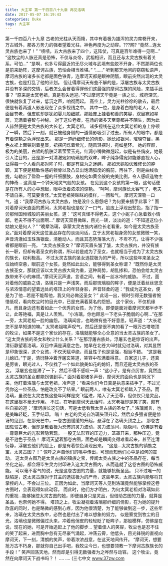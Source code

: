 ```yaml
---
title: 大主宰 第一千四百八十九章 再见洛璃
date: 2017-05-07 16:19:43
categories: Duke
tags: 大主宰
---
```


第一千四百八十九章
古老的光柱从天而降，其中有着极为雄浑的灵力席卷开来，万古城外，那各方势力的强者望着光柱，神色再度为之动容。???网?
“竟然...连太灵古族也来了！”
“啧啧，五大古族来了四个，这阵仗，可真是百年难得一见啊...”
“这牧尘的人脉还真是恐怖，不仅与炎帝，武祖相识，而且还与太灵古族有着关系，可怕...”
“是啊，也多亏得最近的无尽火域与武境有些脱不开身，不然那两位也是前来助阵，这摩诃古族，恐怕会相当难堪。”
“......”
听到那天地间的窃窃私语声，摩诃古族的诸多长老都是面色铁青，连摩诃天都是眼神阴翳，眼前突然出现的太灵古族，也是打乱了他的计划。
但让得摩诃天有些不解的是，浮屠古族与太灵古族并没有多深的交情，后者怎么会冒着得罪他们这最强的摩诃古族的风险，来插手此事？
“原来是太冥老祖，真是有失远迎。”不过摩诃天毕竟是一族之长，城府深沉，很快就恢复了过来，低沉之声，响彻而起。
高空上，灵力光柱徐徐的散去，最后便是有着两道人影出现在了众多视线之中。
其中一位，是身着白袍的老人，老人面目苍老，但皮肤却是犹如婴儿般细腻，那脸庞上挂着和善的笑容，双目宛如星辰，充满着睿智与神秘。
对于这位老者，在场的诸多天至尊都并不陌生，因为此人赫然便是太灵古族的大长老，太冥老祖。
诸多视线在这位太冥老祖的身上停顿了一瞬，然后下一刻，就已被他身侧的一道倩影吸引了过去，所有人的眼中，都是有着惊艳之色浮现出来。
那是一道纤细修长的倩影，她长如银河，璀璨夺目，黑色衣裙上面铭刻着星辰，裙摆闪烁着紫光，随风轻摆时，宛如星环。
她的容颜，极为的美丽，白皙的肌肤泛着莹莹玉光，红润小嘴微微翘起，似是有些俏皮，她最引人注目的，还是那一对清澈宛如琉璃般的双眸，眸子纯净得宛如能够直视人心，让得每一个人看向那对眸子时，都是有些为之迷醉。
那如天鹅般优雅修长的脖颈，其下便是精致性感的锁骨以及凸显出饱满弧度的胸前，再往下，则是曲线收拢，勾勒出了盈盈一握的纤细腰肢，身材宛如黄金般的完美比例，令人感叹造物主的神奇...
这真是一个钟天地灵气般的女孩。
在见到这个女孩的第一眼，这句话便是在所有人的心中想起，眼中泛着浓浓的惊艳。
“呵呵，摩诃族长太客气了，老夫不请自来，可莫要责怪。”太冥老祖笑眯眯的模样，一团和气。
摩诃天深吸一口气，道：“我摩诃古族与太灵古族，怕是没什么恩怨吧？为何要来插手此事？”
面对着摩诃天直面的质问，太冥老祖也是叹了一口气，脸庞上浮现出愁色，指了指一旁那倾国倾城般的美丽女孩，道：“这可真怪不得老夫，这个小妮子心急着救小情郎，老夫不得不出面啊...”
摩诃天双目微眯，目光一转，淡淡的道：“不知道这位小姑娘又是何人？”
“晚辈洛璃，承蒙太灵古族内诸位长老看重，如今是太灵古族圣女。”面对着摩诃天这位圣品存在的淡淡问话，立于太冥老祖身旁的女孩微微一笑，声音清澈如玉珠落银盘，清脆动人，而且其态势落落大方，不卑不亢，让得不少强者都是眼前一亮。
“太灵古族圣女？”摩诃天眉头皱了皱，太灵古族内，并没有族长一职，但却有着圣女的称谓，所以若是成为了圣女，也就相当于成为了太灵古族的族长，权利极高。
不过太灵古族的圣女选拔极为的严苛，所以这些年来圣女之位始终空悬，眼前这个女孩，竟然如此出众，能够得到圣女称谓？
“既然你是太灵古族圣女，那就应该以太灵古族大局为重，这种局势，胡乱掺和，恐怕会给太灵古族带来不小的麻烦。”摩诃天沉声道，言语之间，有着一丝冰冷的威胁。
不过，面对着他的威胁之语，洛璃只是一声浅笑，而后那琉璃般的眸子，便是泛着丝丝思念与浓浓情意的望着远处的塔顶上的年轻身影，声音轻柔的道：“我成为这圣女，便是为了他...若是不能帮他，我又何必做这圣女？”
此话一出，顿时引得无数强者惋惜低叹，看向牧尘时的目光中，已是充满着莫名的怨怒。
这个家伙，不仅机缘凡，而且身边还有着如此一个优秀的女孩，为了他，即便是面对着摩诃天都半步不让，此等艳福，真是让人羡煞。
“小洛璃，你也顾忌一下老头子脆弱的心啊...”在那一旁，太冥老祖一脸的幽怨。
洛璃闻言，也略微有些不好意思，轻声道：“大长老您不是早知道的嘛。”
太冥老祖唉声叹气，然后还是很不爽的看了一眼万古塔塔顶的牧尘，如果不是这个家伙的存在，洛璃就能够全心全意的当太灵古族的圣女了。
“这太灵古族的圣女和牧尘什么关系？”在那浮屠古族处，浮屠玄也是惊讶的出声。
清衍静望着洛璃，双目中满是满意之色，她早在北苍大6时就见过洛璃，对其显然是印象很深，这个女孩，不仅天赋卓绝，而且性子也是坚强，相当不错。
“这是我儿媳妇。”于是，清衍静冲着浮屠玄笑道，笑容中布满着得意。
自家这儿子，还真是厉害，眼光过人，不仅找了一个如此貌美如花的媳妇，而且还是太灵古族的圣女。
浮屠玄也是滞了一下，然后不得不感叹一声：“这小子，是有点厉害，竟然连太灵古族的圣女都能拐骗到手。”
面对着那诸多声音，摩诃天的面色也是阴沉下来，他盯着洛璃与太冥老祖，冷声道：“看来你们今日真是执意来插手了，不过光凭你这一位圣品，怕是改变不了结果。”
眼前两人，唯有太冥老祖踏入了圣品，而洛璃，虽说在太灵古族这些年同样是突飞猛进，踏入了天至尊，但仅仅只是灵品，在这里根本毫无作用。
不过，在听到摩诃天此话时，太冥老祖却是笑了笑，颇有些自豪的道：“摩诃族长这句话，可是太低看我太灵古族的圣女了。”
洛璃闻言，也是美眸轻眨，玉手结印。
嗡！
古老的灵光自洛璃头顶升起，然后众多强者便是惊讶的见到，在那光芒中，一卷古图缓缓的升起，悬浮在了洛璃头顶之上。
那卷古图斑驳古老，但却是散着极为恐怖的灵力波动，灵力波荡间，隐隐间，仿佛是有着一尊尊巨大的光影若隐若现。
一股无法形容的压迫力，笼罩开来，那种压迫，竟是不逊色于圣品！
摩诃天望着那卷古图，面色却是瞬间变得难看起来，甚至连清衍静，浮屠玄他们的脸上，都是有着惊色涌现出来。
“这是...太灵古族的镇族之宝，太灵古图？！”
惊呼之声自他们的嘴中传出，可想而知他们心中是如何的震动。
这太灵古图乃是太灵古族的镇族之宝，传闻太灵古族之中的圣品存在，每当坐化之前，都会将毕生灵力封印进入这太灵古图内，从而造就了这卷古图的恐怖威能。
可以毫不客气的说，光是这卷古图的力量，就能够抗衡圣品。
只不过唯一的缺陷是，这太灵古族对于其主的选拔极为的严苛，这些年来，太灵古族内能够将其掌控的人，不会过三位。
正因为如此，当摩诃天等人见到洛璃竟然能够掌控这卷古图时，会表现得如此动容。
而此时，他们方才明白，为何太冥老祖对洛璃如此的重视...能够操控太灵古图的她，即便自身只是灵品，但借助古图的力量，就算是圣品，也奈何她不得。
塔顶之上，牧尘凝视着洛璃那纤细的倩影，在为她的提升欣喜的同时，也是略微的感到心疼，因为他很清楚，为了能够做到这一步，这些年来，洛璃在太灵古族中，必然也是付出了难以想象的努力。
似是察觉到牧尘的目光，洛璃也是微微偏过头来，冲着他俏皮的轻轻眨了眨眸子，那般模样，仿佛是在说，现在的她，可是开始追赶上了他的脚步...
望着佳人的笑容，牧尘也是忍不住的笑了起来，进而胸中忽有无尽豪气涌起，冲荡云霄，他低头，目光锋锐的直视向摩诃天，下一刻，清朗的笑声，带着浓浓战意，在这天地间传开。
“摩诃天，想要抢万古不朽身，那就你自己出手吧，我牧尘今日，也想要领教一下摩诃古族族长的手段！”
笑声回荡天地，然而却是引得无数强者为之哗然与动容。
这个牧尘，竟然在向摩诃天下战书吗？！
....
....
(三七中文 www.37zw.com
